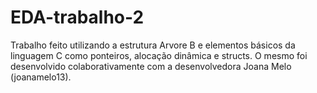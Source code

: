 # EDA-trabalho-2

Trabalho feito utilizando a estrutura Arvore B e elementos básicos da linguagem C como ponteiros, alocação dinâmica e structs. 
O mesmo foi desenvolvido colaborativamente com a desenvolvedora Joana Melo (joanamelo13).
